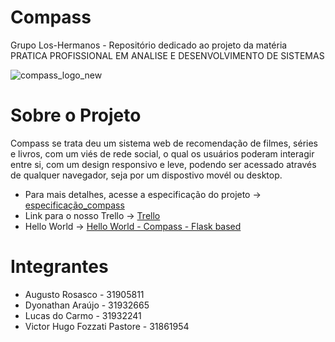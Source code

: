 # Compass
Grupo Los-Hermanos - Repositório dedicado ao projeto da matéria PRATICA PROFISSIONAL EM ANALISE E DESENVOLVIMENTO DE SISTEMAS 

![compass_logo_new](https://user-images.githubusercontent.com/52939868/116793762-1abc4480-aa9f-11eb-9058-364e8abb104f.png)


# Sobre o Projeto
Compass se trata deu um sistema web de recomendação de filmes, séries e livros, com um viés de rede social, o qual os 
usuários poderam interagir entre si, com um design responsivo e leve, podendo ser acessado através de qualquer navegador, seja por um dispostivo movél ou desktop. 

- Para mais detalhes, acesse a especificação do projeto -> [especificação_compass](https://github.com/dyolnegao/los-hermanos/blob/main/especificacao_compass.md)
- Link para o nosso Trello -> [Trello](https://trello.com/b/1RqylFYk/compass-sistema-web-los-hermanos)
- Hello World -> [Hello World - Compass - Flask based](https://agile-refuge-63480.herokuapp.com/)


# Integrantes 

- Augusto Rosasco - 31905811 
- Dyonathan Araújo - 31932665
- Lucas do Carmo - 31932241
- Victor Hugo Fozzati Pastore - 31861954

